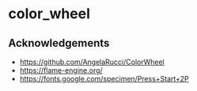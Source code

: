 # color_wheel

## Acknowledgements

- https://github.com/AngelaRucci/ColorWheel
- https://flame-engine.org/
- https://fonts.google.com/specimen/Press+Start+2P

